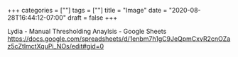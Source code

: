 +++
categories = [""]
tags = [""]
title = "Image"
date = "2020-08-28T16:44:12-07:00"
draft = false
+++

Lydia - Manual Thresholding Anaylsis - Google Sheets
https://docs.google.com/spreadsheets/d/1enbm7h1gC9JeQpmCxvR2cnOZaz5cZtlmctXquPi_NOs/edit#gid=0

